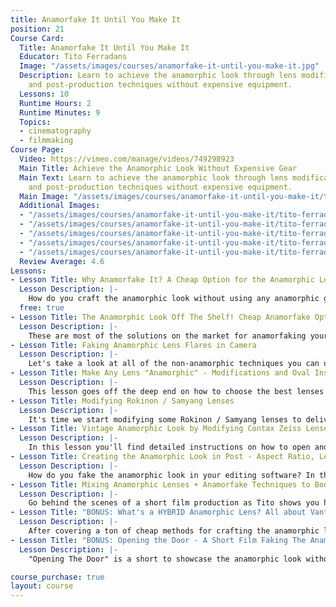 ```yaml
---
title: Anamorfake It Until You Make It
position: 21
Course Card:
  Title: Anamorfake It Until You Make It
  Educator: Tito Ferradans
  Image: "/assets/images/courses/anamorfake-it-until-you-make-it.jpg"
  Description: Learn to achieve the anamorphic look through lens modifications, filters,
    and post-production techniques without expensive equipment.
  Lessons: 10
  Runtime Hours: 2
  Runtime Minutes: 9
  Topics:
  - cinematography
  - filmmaking
Course Page:
  Video: https://vimeo.com/manage/videos/749298923
  Main Title: Achieve the Anamorphic Look Without Expensive Gear
  Main Text: Learn to achieve the anamorphic look through lens modifications, filters,
    and post-production techniques without expensive equipment.
  Main Image: "/assets/images/courses/anamorfake-it-until-you-make-it/tito-ferradans-anamorfake-it-until-you-make-it-1.jpg"
  Additional Images:
  - "/assets/images/courses/anamorfake-it-until-you-make-it/tito-ferradans-anamorfake-it-until-you-make-it-2.jpg"
  - "/assets/images/courses/anamorfake-it-until-you-make-it/tito-ferradans-anamorfake-it-until-you-make-it-3.jpg"
  - "/assets/images/courses/anamorfake-it-until-you-make-it/tito-ferradans-anamorfake-it-until-you-make-it-4.jpg"
  - "/assets/images/courses/anamorfake-it-until-you-make-it/tito-ferradans-anamorfake-it-until-you-make-it-5.jpg"
  - "/assets/images/courses/anamorfake-it-until-you-make-it/tito-ferradans-anamorfake-it-until-you-make-it-6.jpg"
  Review Average: 4.6
Lessons:
- Lesson Title: Why Anamorfake It? A Cheap Option for the Anamorphic Look
  Lesson Description: |-
    How do you craft the anamorphic look without using any anamorphic glass? And why? For starters, it's cheaper, faster, and maybe even easier than the traditional anamorphic path.
  free: true
- Lesson Title: The Anamorphic Look Off The Shelf! Cheap Anamorfake Options
  Lesson Description: |-
    These are most of the solutions on the market for anamorfaking your visuals - and they're all cheaper than anamorphic adapters.
- Lesson Title: Faking Anamorphic Lens Flares in Camera
  Lesson Description: |-
    Let's take a look at all of the non-anamorphic techniques you can use to create streak flares in-camera. The budget goes from $2 to $200 with plenty of options in between that you can start using right now.
- Lesson Title: Make Any Lens "Anamorphic" - Modifications and Oval Inserts
  Lesson Description: |-
    This lesson goes off the deep end on how to choose the best lenses for faking the anamorphic look, and how to design oval inserts in a way to give you the best results in performance and light loss.
- Lesson Title: Modifying Rokinon / Samyang Lenses
  Lesson Description: |-
    It's time we start modifying some Rokinon / Samyang lenses to deliver the anamorphic look with oval bokeh. In this lesson you'll find detailed instructions to open and modify seven lenses.
- Lesson Title: Vintage Anamorphic Look by Modifying Contax Zeiss Lenses
  Lesson Description: |-
    In this lesson you'll find detailed instructions on how to open and modify six Contax Zeiss lenses.
- Lesson Title: Creating the Anamorphic Look in Post - Aspect Ratio, Lens Flares, Distortion and more
  Lesson Description: |-
    How do you fake the anamorphic look in your editing software? In this lesson Tito talks about aspect ratio, lens flares, distortion and more.
- Lesson Title: Mixing Anamorphic Lenses + Anamorfake Techniques to Boost Your Visual Style
  Lesson Description: |-
    Go behind the scenes of a short film production as Tito shows you how you can mix anamorphic lenses and anamorfake techniques to add a unique style to your visuals.
- Lesson Title: "BONUS: What's a HYBRID Anamorphic Lens? All about Vantage MiniHawks"
  Lesson Description: |-
    After covering a ton of cheap methods for crafting the anamorphic look without anamorphic glass, Tito takes a dive into a bottomless budget approach with the MiniHawks, the world's fanciest anamorfake lenses.
- Lesson Title: "BONUS: Opening the Door - A Short Film Faking The Anamorphic Look"
  Lesson Description: |-
    "Opening The Door" is a short to showcase the anamorphic look without using anamorphic glass. Tito and his crew used various modified lenses and post-production tricks to create the visuals here.

course_purchase: true
layout: course
---
```


